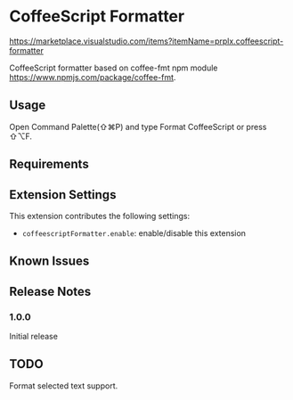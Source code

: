# CoffeeScript Formatter

https://marketplace.visualstudio.com/items?itemName=prplx.coffeescript-formatter

CoffeeScript formatter based on coffee-fmt npm module https://www.npmjs.com/package/coffee-fmt.

## Usage

Open Command Palette(⇧⌘P) and type Format CoffeeScript or press ⇧⌥F.

## Requirements

## Extension Settings

This extension contributes the following settings:

* `coffeescriptFormatter.enable`: enable/disable this extension

## Known Issues

## Release Notes

### 1.0.0

Initial release

## TODO
Format selected text support.